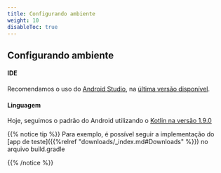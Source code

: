 ```yaml
---
title: Configurando ambiente
weight: 10
disableToc: true
---
```


## Configurando ambiente

#### IDE
Recomendamos o uso do [Android Studio](https://developer.android.com/studio?hl=pt-br), na [última versão disponível](https://developer.android.com/studio/releases?hl=pt-br).

#### Linguagem
Hoje, seguimos o padrão do Android utilizando o [Kotlin na versão 1.9.0](https://kotlinlang.org/docs/whatsnew19.html)

{{% notice tip %}} Para exemplo, é possível seguir a implementação do [app de teste]({{%relref "downloads/_index.md#Downloads" %}}) no arquivo build.gradle

{{% /notice %}}
